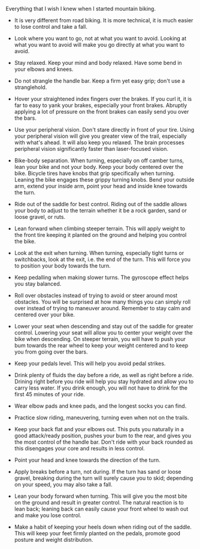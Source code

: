 Everything that I wish I knew when I started mountain biking.

- It is very different from road biking. It is more technical, it is much easier to lose control and take a fall.

- Look where you want to go, not at what you want to avoid. Looking at what you want to avoid will make you go directly at what you want to avoid.

- Stay relaxed. Keep your mind and body relaxed. Have some bend in your elbows and knees.

- Do not strangle the handle bar. Keep a firm yet easy grip; don't use a stranglehold.

- Hover your straightened index fingers over the brakes. If you curl it, it is far to easy to yank your brakes, especially your front brakes. Abruptly applying a lot of pressure on the front brakes can easily send you over the bars.

- Use your peripheral vision. Don't stare directly in front of your tire. Using your peripheral vision will give you greater view of the trail, especially with what's ahead. It will also keep you relaxed. The brain processes peripheral vision significantly faster than laser-focused vision.

- Bike-body separation. When turning, especially on off camber turns, lean your bike and not your body. Keep your body centered over the bike. Bicycle tires have knobs that grip specifically when turning. Leaning the bike engages these grippy turning knobs. Bend your outside arm, extend your inside arm, point your head and inside knee towards the turn.

- Ride out of the saddle for best control. Riding out of the saddle allows your body to adjust to the terrain whether it be a rock garden, sand or loose gravel, or ruts.

- Lean forward when climbing steeper terrain. This will apply weight to the front tire keeping it planted on the ground and helping you control the bike.

- Look at the exit when turning. When turning, especially tight turns or switchbacks, look at the exit, i.e. the end of the turn. This will force you to position your body towards the turn.

- Keep pedalling when making slower turns. The gyroscope effect helps you stay balanced.

- Roll over obstacles instead of trying to avoid or steer around most obstacles. You will be surprised at how many things you can simply roll over instead of trying to maneuver around. Remember to stay calm and centered over your bike.

- Lower your seat when descending and stay out of the saddle for greater control. Lowering your seat will allow you to center your weight over the bike when descending. On steeper terrain, you will have to push your bum towards the rear wheel to keep your weight centered and to keep you from going over the bars.

- Keep your pedals level. This will help you avoid pedal strikes.

- Drink plenty of fluids the day before a ride, as well as right before a ride. Drining right before you ride will help you stay hydrated and allow you to carry less water. If you drink enough, you will not have to drink for the first 45 minutes of your ride.

- Wear elbow pads and knee pads, and the longest socks you can find.

- Practice slow riding, maneuvering, turning even when not on the trails.

- Keep your back flat and your elbows out. This puts you naturally in a good attack/ready position, pushes your bum to the rear, and gives you the most control of the handle bar. Don't ride with your back rounded as this disengages your core and results in less control.

- Point your head and knee towards the direction of the turn.

- Apply breaks before a turn, not during. If the turn has sand or loose gravel, breaking during the turn will surely cause you to skid; depending on your speed, you may also take a fall.

- Lean your body forward when turning. This will give you the most bite on the ground and result in greater control. The natural reaction is to lean back; leaning back can easily cause your front wheel to wash out and make you lose control. 

- Make a habit of keeping your heels down when riding out of the saddle. This will keep your feet firmly planted on the pedals, promote good posture and weight distribution.

